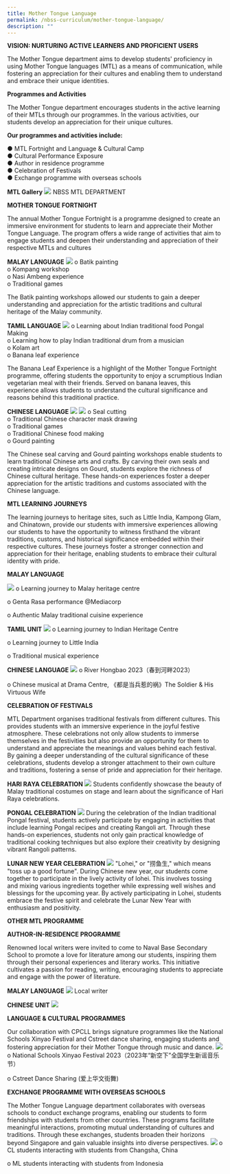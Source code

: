 ```yaml
---
title: Mother Tongue Language
permalink: /nbss-curriculum/mother-tongue-language/
description: ""
---
```

<p><strong>VISION: NURTURING ACTIVE LEARNERS AND PROFICIENT USERS</strong></p>
The Mother Tongue department aims to develop students' proficiency in using Mother Tongue languages (MTL) as a means of communication, while fostering an appreciation for their cultures and enabling them to understand and embrace their unique identities.

 **Programmes and Activities**
 
The Mother Tongue department encourages students in the active learning of their MTLs through our programmes. In the various activities, our students develop an appreciation for their unique cultures.

**Our programmes and activities include:**

●	MTL Fortnight and Language &amp; Cultural Camp<br>
●	Cultural Performance Exposure <br>
●	Author in residence programme <br>
●	Celebration of Festivals <br>
●	Exchange programme with overseas schools

**MTL Gallery**
![](/images/Cl/picture1.jpg)
NBSS MTL DEPARTMENT

**MOTHER TONGUE FORTNIGHT**

The annual Mother Tongue Fortnight is a programme designed to create an immersive environment for students to learn and appreciate their Mother Tongue Language. The program offers a wide range of activities that aim to engage students and deepen their understanding and appreciation of their respective MTLs and cultures

**MALAY LANGUAGE**
![](/images/Cl/picture2.jpg)
o	Batik painting<br>
o	Kompang workshop<br>
o	Nasi Ambeng experience<br>
o	Traditional games

The Batik painting workshops allowed our students to gain a deeper understanding and appreciation for the artistic traditions and cultural heritage of the Malay community.

**TAMIL LANGUAGE**
![](/images/Cl/picture3.jpg)
o	Learning about Indian traditional food Pongal Making<br>
o	Learning how to play Indian traditional drum from a musician<br>
o	Kolam art<br>
o	Banana leaf experience

The Banana Leaf Experience is a highlight of the Mother Tongue Fortnight programme, offering students the opportunity to enjoy a scrumptious Indian vegetarian meal with their friends. Served on banana leaves, this experience allows students to understand the cultural significance and reasons behind this traditional practice.

**CHINESE LANGUAGE**
![](/images/Cl/picture4.jpg)
![](/images/Cl/picture5.jpg)
o	Seal cutting<br>
o	Traditional Chinese character mask drawing<br>
o	Traditional games<br>
o	Traditional Chinese food making<br>
o	Gourd painting

The Chinese seal carving and Gourd painting workshops enable students to learn traditional Chinese arts and crafts. By carving their own seals and creating intricate designs on Gourd, students explore the richness of Chinese cultural heritage. These hands-on experiences foster a deeper appreciation for the artistic traditions and customs associated with the Chinese language.

**MTL LEARNING JOURNEYS**

The learning journeys to heritage sites, such as Little India, Kampong Glam, and Chinatown, provide our students with immersive experiences allowing our students to have the opportunity to witness firsthand the vibrant traditions, customs, and historical significance embedded within their respective cultures. These journeys foster a stronger connection and appreciation for their heritage, enabling students to embrace their cultural identity with pride.

**MALAY LANGUAGE**

![](/images/Cl/picture6.jpg)
o	Learning journey to Malay heritage centre

o	Genta Rasa performance @Mediacorp

o	Authentic Malay traditional cuisine experience 

**TAMIL UNIT**
![](/images/Cl/picture7.jpg)
o	Learning journey to Indian Heritage Centre 

o	Learning journey to Little India

o	Traditional musical experience 

**CHINESE LANGUAGE**
![](/images/Cl/picture8.jpg)
o	River Hongbao 2023（春到河畔2023）

o	Chinese musical at Drama Centre, 《都是当兵惹的祸》The Soldier &amp; His Virtuous Wife

**CELEBRATION OF FESTIVALS**

MTL Department organises traditional festivals from different cultures. This provides students with an immersive experience in the joyful festive atmosphere. These celebrations not only allow students to immerse themselves in the festivities but also provide an opportunity for them to understand and appreciate the meanings and values behind each festival. By gaining a deeper understanding of the cultural significance of these celebrations, students develop a stronger attachment to their own culture and traditions, fostering a sense of pride and appreciation for their heritage.

**HARI RAYA CELEBRATION**
![](/images/Cl/picture9.jpg)
Students confidently showcase the beauty of Malay traditional costumes on stage and learn about the significance of Hari Raya celebrations. 

**PONGAL CELEBRATION**
![](/images/Cl/picture10.jpg)
During the celebration of the Indian traditional Pongal festival, students actively participate by engaging in activities that include learning Pongal recipes and creating Rangoli art. Through these hands-on experiences, students not only gain practical knowledge of traditional cooking techniques but also explore their creativity by designing vibrant Rangoli patterns. 

**LUNAR NEW YEAR CELEBRATION**
![](/images/Cl/picture11.jpg)
"Lohei," or "捞鱼生," which means "toss up a good fortune". During Chinese new year, our students come together to participate in the lively activity of lohei. This involves tossing and mixing various ingredients together while expressing well wishes and blessings for the upcoming year. By actively participating in Lohei, students embrace the festive spirit and celebrate the Lunar New Year with enthusiasm and positivity.

**OTHER MTL  PROGRAMME**

**AUTHOR-IN-RESIDENCE PROGRAMME** 

Renowned local writers were invited to come to Naval Base Secondary  School to promote a love for literature among our students, inspiring them through their personal experiences and literary works. This initiative cultivates a passion for reading, writing, encouraging students to appreciate and engage with the power of literature.

**MALAY LANGUAGE**
![](/images/Cl/picture12.jpg)
Local writer

**CHINESE UNIT**
![](/images/Cl/picture13.jpg)

**LANGUAGE &amp; CULTURAL PROGRAMMES**

Our collaboration with CPCLL brings signature programmes like the National Schools Xinyao Festival and Cstreet dance sharing, engaging students and fostering appreciation for their Mother Tongue through music and dance.
![](/images/Cl/picture14.jpg)
o	National Schools Xinyao Festival 2023（2023年“新空下”全国学生新谣音乐节）

o	Cstreet Dance Sharing (爱上华文街舞)

**EXCHANGE PROGRAMME WITH OVERSEAS SCHOOLS**

The Mother Tongue Language department collaborates with overseas schools to conduct exchange programs, enabling our students to form friendships with students from other countries. These programs facilitate meaningful interactions, promoting mutual understanding of cultures and traditions. Through these exchanges, students broaden their horizons beyond Singapore and gain valuable insights into diverse perspectives.
![](/images/Cl/picture15.jpg)
o	CL students interacting with students from Changsha, China

o	ML students interacting with students from Indonesia